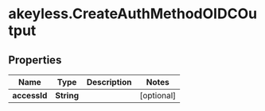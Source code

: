 # akeyless.CreateAuthMethodOIDCOutput

## Properties

Name | Type | Description | Notes
------------ | ------------- | ------------- | -------------
**accessId** | **String** |  | [optional] 


